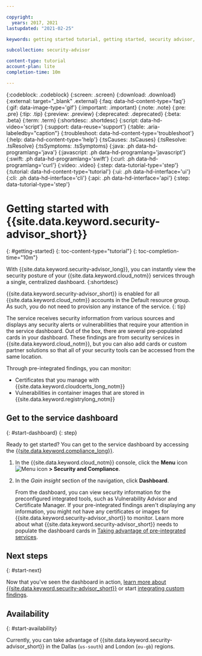 ```yaml
---

copyright:
  years: 2017, 2021
lastupdated: "2021-02-25"

keywords: getting started tutorial, getting started, security advisor, centralized security, security management, alerts, security risk, insights, threat detection, security advisor

subcollection: security-advisor

content-type: tutorial
account-plan: lite
completion-time: 10m

---
```


{:codeblock: .codeblock}
{:screen: .screen}
{:download: .download}
{:external: target="_blank" .external}
{:faq: data-hd-content-type='faq'}
{:gif: data-image-type='gif'}
{:important: .important}
{:note: .note}
{:pre: .pre}
{:tip: .tip}
{:preview: .preview}
{:deprecated: .deprecated}
{:beta: .beta}
{:term: .term}
{:shortdesc: .shortdesc}
{:script: data-hd-video='script'}
{:support: data-reuse='support'}
{:table: .aria-labeledby="caption"}
{:troubleshoot: data-hd-content-type='troubleshoot'}
{:help: data-hd-content-type='help'}
{:tsCauses: .tsCauses}
{:tsResolve: .tsResolve}
{:tsSymptoms: .tsSymptoms}
{:java: .ph data-hd-programlang='java'}
{:javascript: .ph data-hd-programlang='javascript'}
{:swift: .ph data-hd-programlang='swift'}
{:curl: .ph data-hd-programlang='curl'}
{:video: .video}
{:step: data-tutorial-type='step'}
{:tutorial: data-hd-content-type='tutorial'}
{:ui: .ph data-hd-interface='ui'}
{:cli: .ph data-hd-interface='cli'}
{:api: .ph data-hd-interface='api'}
{:step: data-tutorial-type='step'}

# Getting started with {{site.data.keyword.security-advisor_short}}
{: #getting-started}
{: toc-content-type="tutorial"}
{: toc-completion-time="10m"}

With {{site.data.keyword.security-advisor_long}}, you can instantly view the security posture of your {{site.data.keyword.cloud_notm}} services through a single, centralized dashboard.
{:shortdesc}

{{site.data.keyword.security-advisor_short}} is enabled for all {{site.data.keyword.cloud_notm}} accounts in the Default resource group. As such, you do not need to provision any instance of the service.
{: tip}

The service receives security information from various sources and displays any security alerts or vulnerabilities that require your attention in the service dashboard. Out of the box, there are several pre-populated cards in your dashboard. These findings are from security services in {{site.data.keyword.cloud_notm}}, but you can also add cards or custom partner solutions so that all of your security tools can be accessed from the same location.

Through pre-integrated findings, you can monitor:

- Certificates that you manage with {{site.data.keyword.cloudcerts_long_notm}}
- Vulnerabilities in container images that are stored in {{site.data.keyword.registrylong_notm}}



## Get to the service dashboard
{: #start-dashboard}
{: step}

Ready to get started? You can get to the service dashboard by accessing the [{{site.data.keyword.compliance_long}}](/docs/security-compliance?topic=security-compliance-getting-started). 

1. In the {{site.data.keyword.cloud_notm}} console, click the **Menu** icon ![Menu icon](../icons/icon_hamburger.svg) **> Security and Compliance**.
2. In the _Gain insight_ section of the navigation, click **Dashboard**.

    From the dashboard, you can view security information for the preconfigured integrated tools, such as Vulnerability Advisor and Certificate Manager. If your pre-integrated findings aren't displaying any information, you might not have any certificates or images for {{site.data.keyword.security-advisor_short}} to monitor. Learn more about what {{site.data.keyword.security-advisor_short}} needs to populate the dashboard cards in [Taking advantage of pre-integrated services](/docs/security-advisor?topic=security-advisor-setup-services).


## Next steps
{: #start-next}

Now that you've seen the dashboard in action, [learn more about {{site.data.keyword.security-advisor_short}}](/docs/security-advisor?topic=security-advisor-about) or start [integrating custom findings](/docs/security-advisor?topic=security-advisor-setup_custom).


## Availability
{: #start-availability}

Currently, you can take advantage of {{site.data.keyword.security-advisor_short}} in the Dallas (`us-south`) and London (`eu-gb`) regions.
